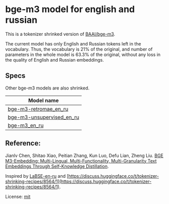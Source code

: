 # bge-m3 model for english and russian

This is a tokenizer shrinked version of [BAAI/bge-m3](https://huggingface.co/BAAI/bge-m3).

The current model has only English and Russian tokens left in the vocabulary.
Thus, the vocabulary is 21% of the original, and number of parameters in the whole model is 63.3% of the original, without any loss in the quality of English and Russian embeddings.
<!--- Describe your model here -->

## Specs 

Other bge-m3 models are also shrinked.

| Model name                |
|---------------------------|
| [bge-m3-retromae_en_ru](https://huggingface.co/TatonkaHF/bge-m3-retromae_en_ru)     |
| [bge-m3-unsupervised_en_ru](https://huggingface.co/TatonkaHF/bge-m3-unsupervised_en_ru) |
| [bge-m3_en_ru](https://huggingface.co/TatonkaHF/bge-m3_en_ru)              |

## Reference:

Jianlv Chen, Shitao Xiao, Peitian Zhang, Kun Luo, Defu Lian, Zheng Liu. [BGE M3-Embedding: Multi-Lingual, Multi-Functionality, Multi-Granularity Text Embeddings Through Self-Knowledge Distillation](https://arxiv.org/abs/2402.03216).

Inspired by [LaBSE-en-ru](https://huggingface.co/cointegrated/LaBSE-en-ru) and [https://discuss.huggingface.co/t/tokenizer-shrinking-recipes/8564/1](https://discuss.huggingface.co/t/tokenizer-shrinking-recipes/8564/1).

License: [mit](https://huggingface.co/datasets/choosealicense/licenses/blob/main/markdown/mit.md)
